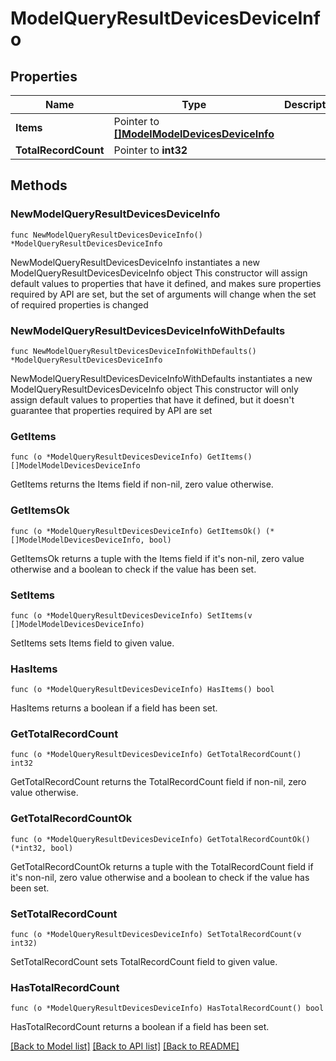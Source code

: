 # ModelQueryResultDevicesDeviceInfo

## Properties

Name | Type | Description | Notes
------------ | ------------- | ------------- | -------------
**Items** | Pointer to [**[]ModelModelDevicesDeviceInfo**](ModelModelDevicesDeviceInfo.md) |  | [optional] 
**TotalRecordCount** | Pointer to **int32** |  | [optional] 

## Methods

### NewModelQueryResultDevicesDeviceInfo

`func NewModelQueryResultDevicesDeviceInfo() *ModelQueryResultDevicesDeviceInfo`

NewModelQueryResultDevicesDeviceInfo instantiates a new ModelQueryResultDevicesDeviceInfo object
This constructor will assign default values to properties that have it defined,
and makes sure properties required by API are set, but the set of arguments
will change when the set of required properties is changed

### NewModelQueryResultDevicesDeviceInfoWithDefaults

`func NewModelQueryResultDevicesDeviceInfoWithDefaults() *ModelQueryResultDevicesDeviceInfo`

NewModelQueryResultDevicesDeviceInfoWithDefaults instantiates a new ModelQueryResultDevicesDeviceInfo object
This constructor will only assign default values to properties that have it defined,
but it doesn't guarantee that properties required by API are set

### GetItems

`func (o *ModelQueryResultDevicesDeviceInfo) GetItems() []ModelModelDevicesDeviceInfo`

GetItems returns the Items field if non-nil, zero value otherwise.

### GetItemsOk

`func (o *ModelQueryResultDevicesDeviceInfo) GetItemsOk() (*[]ModelModelDevicesDeviceInfo, bool)`

GetItemsOk returns a tuple with the Items field if it's non-nil, zero value otherwise
and a boolean to check if the value has been set.

### SetItems

`func (o *ModelQueryResultDevicesDeviceInfo) SetItems(v []ModelModelDevicesDeviceInfo)`

SetItems sets Items field to given value.

### HasItems

`func (o *ModelQueryResultDevicesDeviceInfo) HasItems() bool`

HasItems returns a boolean if a field has been set.

### GetTotalRecordCount

`func (o *ModelQueryResultDevicesDeviceInfo) GetTotalRecordCount() int32`

GetTotalRecordCount returns the TotalRecordCount field if non-nil, zero value otherwise.

### GetTotalRecordCountOk

`func (o *ModelQueryResultDevicesDeviceInfo) GetTotalRecordCountOk() (*int32, bool)`

GetTotalRecordCountOk returns a tuple with the TotalRecordCount field if it's non-nil, zero value otherwise
and a boolean to check if the value has been set.

### SetTotalRecordCount

`func (o *ModelQueryResultDevicesDeviceInfo) SetTotalRecordCount(v int32)`

SetTotalRecordCount sets TotalRecordCount field to given value.

### HasTotalRecordCount

`func (o *ModelQueryResultDevicesDeviceInfo) HasTotalRecordCount() bool`

HasTotalRecordCount returns a boolean if a field has been set.


[[Back to Model list]](../README.md#documentation-for-models) [[Back to API list]](../README.md#documentation-for-api-endpoints) [[Back to README]](../README.md)


